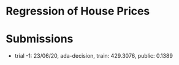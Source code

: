 # Regression of House Prices

# Submissions
- trial -1: 23/06/20, ada-decision, train: 429.3076, public: 0.1389
